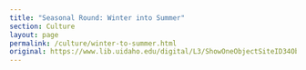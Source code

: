 ```yaml
---
title: "Seasonal Round: Winter into Summer"
section: Culture
layout: page
permalink: /culture/winter-to-summer.html
original: https://www.lib.uidaho.edu/digital/L3/ShowOneObjectSiteID34ObjectID92.html
---
```

